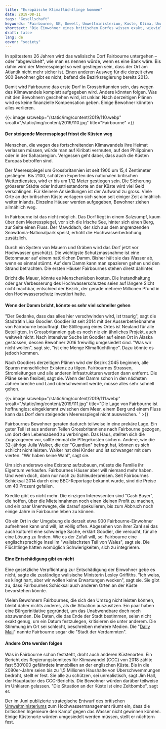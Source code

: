 ```yaml
---
title: "Europäische Klimaflüchtlinge kommen"
date: 2019-08-11
tags: "Gesellschaft"
keywords: "Fairbourne, UK, Umwelt, Umweltministerium, Küste, Klima, Umweltschäden, Erderwärmung, Meeresspiegel"
shorttext: "Die Einwohner eines britischen Dorfes wissen exakt, wieviel Zeit ihnen noch bleibt, bevor ihr Dorf aufgegeben wird."
draft: false
lang: de
cover: "society"
---
```


In spätestens 26 Jahren wird das walisische Dorf Fairbourne untergehen – oder "abgewickelt", wie man es nennen würde, wenn es eine Bank wäre. Bis dahin wird der Meeresspiegel so weit gestiegen sein, dass der Ort am Atlantik nicht mehr sicher ist. Einen anderen Ausweg für die derzeit etwa 900 Bewohner gibt es nicht, befand die Bezirksregierung bereits 2013.

Damit wird Fairbourne das erste Dorf in Grossbritannien sein, das wegen des Klimawandels komplett aufgegeben wird. Andere könnten folgen. Was mit den Bewohnern geschehen wird, ist unklar. Nach derzeitigen Plänen wird es keine finanzielle Kompensation geben. Einige Bewohner könnten alles verlieren.

{{< image srcwebp="/static/img/content/2019/110.webp" srcalt="/static/img/content/2019/110.jpg" title="Fairbourne" >}}

#### Der steigende Meeresspiegel frisst die Küsten weg

Menschen, die wegen des fortschreitenden Klimawandels ihre Heimat verlassen müssen, würde man auf Kiribati vermuten, auf den Philippinen oder in der Sahararegion. Vergessen geht dabei, dass auch die Küsten Europas betroffen sind.

Der Meeresspiegel um Grossbritannien ist seit 1900 um 15,4 Zentimeter gestiegen. Bis 2100, schätzen Experten des nationalen britischen [Wetterdienstes](https://www.metoffice.gov.uk/pub/data/weather/uk/ukcp18/science-reports/UKCP18-Overview-report.pdf "UKCP18 Science Overview Report"), wird er bis um 1,12 Meter gestiegen sein. Die Sicherung grösserer Städte oder Industriestandorte an der Küste wird viel Geld verschlingen. Für kleinere Ansiedlungen ist der Aufwand zu gross. Viele Orte an der britischen Küste verlagern sich schon seit einiger Zeit allmählich weiter inlands. Einzelne Häuser werden aufgegeben, Bewohner ziehen allmählich weg.

In Fairbourne ist das nicht möglich. Das Dorf liegt in einem Salzsumpf, kaum über dem Meeresspiegel, vor sich die Irische See, hinter sich einen Berg, zur Seite einen Fluss. Der Mawddach, der sich aus dem angrenzenden Snowdonia-Nationalpark speist, erhöht die Hochwasserbedrohung zusätzlich.

Durch ein System von Mauern und Gräben wird das Dorf jetzt vor Hochwasser geschützt. Die wichtigste Schutzmassnahme ist eine Betonmauer auf einem natürlichen Damm. Bisher hält sie das Wasser ab, wenn es einmal stürmt. Auf dem Damm kann man spazieren gehen und den Strand betrachten. Die ersten Häuser Fairbournes stehen direkt dahinter.

Bricht die Mauer, könnte es Menschenleben kosten. Die Instandhaltung oder gar Verbesserung des Hochwasserschutzes seien auf längere Sicht nicht machbar, entschied der Bezirk, der gerade mehrere Millionen Pfund in den Hochwasserschutz investiert hatte.

#### Wenn der Damm bricht, könnte es sehr viel schneller gehen

"Der Gedanke, dass das alles hier verschwinden wird, ist traurig", sagt die Stadträtin Lisa Goodier. Goodier ist seit 2014 mit der Ausserbetriebnahme von Fairbourne beauftragt. Die Stilllegung eines Ortes ist Neuland für alle Beteiligten. In Grossbritannien gab es noch nie ein ähnliches Projekt, auch weltweit nicht. Nach intensiver Suche ist Goodier auf einen Ort in Alaska gestossen, dessen Bewohner 2016 freiwillig umgesiedelt sind. "Was wir nicht wollen", sagt sie, "ist eine Menge Klimaflüchtlinge". Dazu könnte es jedoch kommen.

Nach Goodiers derzeitigen Plänen wird der Bezirk 2045 beginnen, alle Spuren menschlicher Existenz zu tilgen. Fairbournes Strassen, Stromleitungen und alle anderen Infrastrukturen werden dann entfernt. Die Pläne seien flexibel, sagt sie. Wenn der Damm schon in den nächsten Jahren breche und Land überschwemmt werde, müsse alles sehr schnell gehen.

{{< image srcwebp="/static/img/content/2019/111.webp" srcalt="/static/img/content/2019/111.jpg" title="Die Lage von Fairbourne ist hoffnunglos: eingeklemmt zwischen dem Meer, einem Berg und einem Fluss kann das Dorf dem steigenden Meeresspiegel nicht ausweichen. " >}}

Fairbournes Bewohner geraten dadurch teilweise in eine prekäre Lage. Ein guter Teil ist aus anderen Teilen Grossbritanniens nach Fairbourne gezogen, um dort den Lebensabend zu verbringen. Das Haus, stellten sich die Zugezogenen vor, sollte einmal die Pflegekosten sichern. Andere, wie die 32-jährige Julia Walker, die der "Guardian" befragt hat, können es sich schlicht nicht leisten. Walker hat drei Kinder und ist schwanger mit dem vierten. "Wir haben keine Wahl", sagt sie.

Um sich anderswo eine Existenz aufzubauen, müsste die Familie ihr Eigentum verkaufen. Fairbournes Häuser aber will niemand mehr haben. Und wenn doch, dann nur noch zu Schleuderpreisen. Seit Fairbournes Schicksal 2014 durch eine BBC-Reportage bekannt wurde, sind die Preise um 40 Prozent gefallen.

Kredite gibt es nicht mehr. Die einzigen Interessenten sind "Cash Buyer", die hoffen, über die Mieteinnahmen noch einen kleinen Profit zu machen, und ein paar Unentwegte, die darauf spekulieren, bis zum Abbruch noch einige Jahre in Fairbourne leben zu können.

Ob ein Ort in der Umgebung die derzeit etwa 900 Fairbourne-Einwohner aufnehmen kann und will, ist völlig offen. Abgesehen von ihrer Zahl sei das auch kulturell eine schwierige Sache, erklärt Goodier, die versucht, für alle eine Lösung zu finden. Wie es der Zufall will, sei Fairbourne eine englischsprachige Insel im "walisischsten Teil von Wales", sagt sie. Die Flüchtlinge hätten womöglich Schwierigkeiten, sich zu integrieren.

#### Eine Entschädigung gibt es nicht

Eine gesetzliche Verpflichtung zur Entschädigung der Einwohner gebe es nicht, sagte die zuständige walisische Ministerin Lesley Griffiths. "Ich weiss, es klingt hart, aber wir wollen keine Erwartungen wecken", sagt sie. Sie gibt zu, dass Fairbournes Schicksal auch anderen Orten an der Küste bevorstehen könnte.

Vielen Bewohnern Fairbournes, die sich den Umzug nicht leisten können, bleibt daher nichts anderes, als die Situation auszusitzen. Ein paar haben eine Bürgerinitiative gegründet, um das Unabwendbare doch noch abzuwenden. Die Daten, die das Ende der Stadt bestimmen, seien nicht exakt genug, um ein Datum festzulegen, kritisieren sie unter anderem. Die Stimmung im Ort sei schlecht, beschreiben mehrere Medien. Die "[Daily Mail](https://www.dailymail.co.uk/news/article-3442264/Welsh-village-decommissioned-warnings-lost-sea.html "Village of the DAMMED: Entire Welsh village to be 'decommissioned' and its population forced to move after government warns it will be lost to the sea")" nannte Fairbourne sogar die "Stadt der Verdammten".

#### Andere Orte werden folgen

Was in Fairbourne schon feststeht, droht auch anderen Küstenorten. Ein Bericht des Regierungskomitees für Klimawandel (CCC) von 2018 zählte fast 530‘000 gefährdete Immobilien an der englischen Küste. Bis in die 2080er-Jahre seien bis zu 1,5 Millionen Haushalte von Überschwemmungen bedroht, stellt er fest. Sie alle zu schützen, sei unrealistisch, sagt Jim Hall, der Hauptautor des CCC-Berichts. Die Bewohner würden darüber teilweise im Unklaren gelassen. "Die Situation an der Küste ist eine Zeitbombe", sagt er.

Der im Juni publizierte strategische Entwurf des britischen [Umweltministeriums](https://www.gov.uk/government/consultations/draft-national-flood-and-coastal-erosion-risk-management-strategy-for-england "Draft National Flood and Coastal Erosion Risk Management Strategy for England") zum Hochwassermanagement räumt ein, dass die britischen Ingenieure den Kampf gegen das Wasser nicht gewinnen können. Einige Küstenorte würden umgesiedelt werden müssen, stellt er nüchtern fest.

